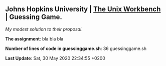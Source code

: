 ## Johns Hopkins University | [The Unix Workbench](https://seankross.com/the-unix-workbench/) | Guessing Game.
*My modest solution to their proposal*.

**The assignment**: bla bla bla

**Number of lines of code in guessinggame.sh**: 
      36 guessinggame.sh

**Last Update**: 
Sat, 30 May 2020 22:34:55 +0200
